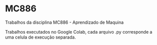 # MC886
Trabalhos da disciplina MC886 - Aprendizado de Maquina

Trabalhos executados no Google Colab, cada arquivo .py corresponde a uma celula de execução separada.
